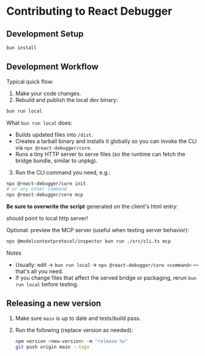 # Contributing to React Debugger

## Development Setup

```bash
bun install
```

## Development Workflow

Typical quick flow:

1. Make your code changes.
2. Rebuild and publish the local dev binary:

```bash
bun run local
```

What `bun run local` does:

- Builds updated files into `/dist`.
- Creates a tarball binary and installs it globally so you can invoke the CLI via `npx @react-debugger/core`.
- Runs a tiny HTTP server to serve files (so the runtime can fetch the bridge bundle, similar to unpkg).

3. Run the CLI command you need, e.g.:

```bash
npx @react-debugger/core init
# or any other command
npx @react-debugger/core mcp
```

**Be sure to overwrite the script** generated on the client's html entry:

<script src="//unpkg.com/@react-debugger/core/dist/react-bridge-client.js"></script>

should point to local http server!

<script src="//localhost:8080/react-bridge-client.js"></script>

Optional: preview the MCP server (useful when testing server behavior):

```bash
npx @modelcontextprotocol/inspector bun run ./src/cli.ts mcp
```

Notes

- Usually: edit → `bun run local` → `npx @react-debugger/core <command>` — that's all you need.
- If you change files that affect the served bridge or packaging, rerun `bun run local` before testing.

## Releasing a new version

1. Make sure `main` is up to date and tests/build pass.
2. Run the following (replace version as needed):

   ```bash
   npm version <new-version> -m "release %s"
   git push origin main --tags
   ```
